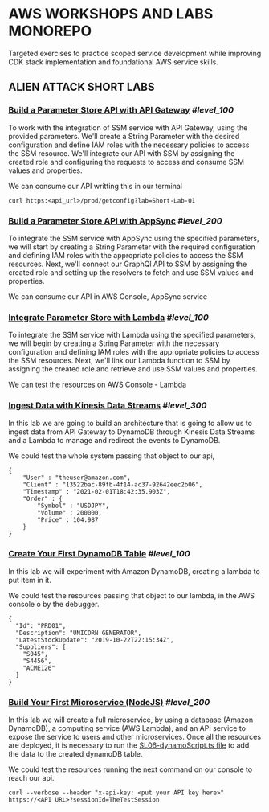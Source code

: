 # AWS WORKSHOPS AND LABS MONOREPO
Targeted exercises to practice scoped service development while improving CDK stack implementation and foundational AWS service skills.

## ALIEN ATTACK SHORT LABS

### [Build a Parameter Store API with API Gateway](https://catalog.us-east-1.prod.workshops.aws/workshops/3ae476e4-e66d-4e78-b22f-6190c79ddee2/en-US/aws-services/api-gateway/systems-manager-integration/) *#level_100*

To work with the integration of SSM service with API Gateway, using the provided parameters. We'll create a String Parameter with the desired configuration and define IAM roles with the necessary policies to access the SSM resource. We'll integrate our API with SSM by assigning the created role and configuring the requests to access and consume SSM values and properties.

  We can consume our API writting this in our terminal

  ```terminal
  curl https:<api_url>/prod/getconfig?lab=Short-Lab-01
  ```

### [Build a Parameter Store API with AppSync](https://catalog.us-east-1.prod.workshops.aws/workshops/3ae476e4-e66d-4e78-b22f-6190c79ddee2/en-US/aws-services/appsync/systems-manager-integration/) *#level_200*

To integrate the SSM service with AppSync using the specified parameters, we will start by creating a String Parameter with the required configuration and defining IAM roles with the appropriate policies to access the SSM resources. Next, we'll connect our GraphQl API to SSM by assigning the created role and setting up the resolvers to fetch and use SSM values and properties.

We can consume our API in AWS Console, AppSync service

### [Integrate Parameter Store with Lambda](https://catalog.us-east-1.prod.workshops.aws/workshops/3ae476e4-e66d-4e78-b22f-6190c79ddee2/en-US/aws-services/lambda/write-to-ssm/) *#level_100*

To integrate the SSM service with Lambda using the specified parameters, we will begin by creating a String Parameter with the necessary configuration and defining IAM roles with the appropriate policies to access the SSM resources. Next, we'll link our Lambda function to SSM by assigning the created role and retrieve and use SSM values and properties.

We can test the resources on AWS Console - Lambda

### [Ingest Data with Kinesis Data Streams](https://catalog.us-east-1.prod.workshops.aws/workshops/3ae476e4-e66d-4e78-b22f-6190c79ddee2/en-US/aws-services/kinesis/ingestion-to-dynamodb) *#level_300*

In this lab we are going to build an architecture that is going to allow us to ingest data from API Gateway to DynamoDB through Kinesis Data Streams and a Lambda to manage and redirect the events to DynamoDB.

We could test the whole system passing that object to our api,

```aws console
{
    "User" : "theuser@amazon.com",
    "Client" : "13522bac-89fb-4f14-ac37-92642eec2b06",
    "Timestamp" : "2021-02-01T18:42:35.903Z",
    "Order" : {
        "Symbol" : "USDJPY",
        "Volume" : 200000,
        "Price" : 104.987
    }
}
```

### [Create Your First DynamoDB Table](https://catalog.us-east-1.prod.workshops.aws/workshops/3ae476e4-e66d-4e78-b22f-6190c79ddee2/en-US/aws-services/dynamodb/my-first-table/) *#level_100*

In this lab we will experiment with Amazon DynamoDB, creating a lambda to put item in it.

We could test the resources passing that object to our lambda, in the AWS console o by the debugger.

```event
{
  "Id": "PRD01",
  "Description": "UNICORN GENERATOR",
  "LatestStockUpdate": "2019-10-22T22:15:34Z",
  "Suppliers": [
    "S045",
    "S4456",
    "ACME126"
  ]
}
```

### [Build Your First Microservice (NodeJS)](https://catalog.us-east-1.prod.workshops.aws/workshops/3ae476e4-e66d-4e78-b22f-6190c79ddee2/en-US/architecture-samples/full-microservice/) *#level_200*

In this lab we will create a full microservice, by using a database (Amazon DynamoDB), a computing service (AWS Lambda), and an API service to expose the service to users and other microservices.
Once all the resources are deployed, it is necessary to run the [SL06-dynamoScript.ts file](.\alien-attack\short-labs\src\SL06-dynamoScript.ts) to add the data to the created dynamoDB table.

We could test the resources running the next command on our console to reach our api.

```terminal
curl --verbose --header "x-api-key: <put your API key here>" https://<API URL>?sessionId=TheTestSession
```
